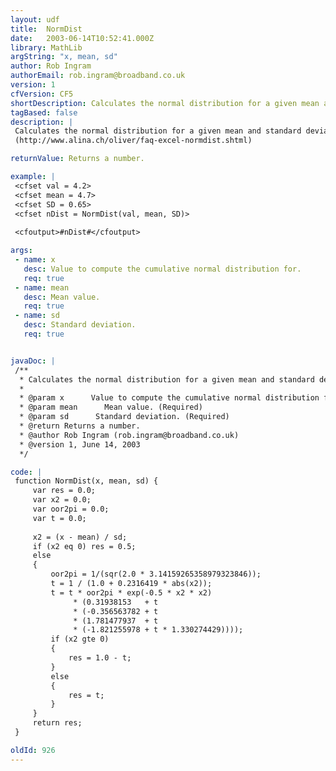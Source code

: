 ```yaml
---
layout: udf
title:  NormDist
date:   2003-06-14T10:52:41.000Z
library: MathLib
argString: "x, mean, sd"
author: Rob Ingram
authorEmail: rob.ingram@broadband.co.uk
version: 1
cfVersion: CF5
shortDescription: Calculates the normal distribution for a given mean and standard deviation with cumulative=true
tagBased: false
description: |
 Calculates the normal distribution for a given mean and standard deviation with cumulative=true.  Equivalent to the MS Excel function NORMDIST(x,mean,standard_dev, 1). This code is based on the C++ version by Oliver Maag
 (http://www.alina.ch/oliver/faq-excel-normdist.shtml)

returnValue: Returns a number.

example: |
 <cfset val = 4.2>
 <cfset mean = 4.7>
 <cfset SD = 0.65>
 <cfset nDist = NormDist(val, mean, SD)>
     
 <cfoutput>#nDist#</cfoutput>

args:
 - name: x
   desc: Value to compute the cumulative normal distribution for.
   req: true
 - name: mean
   desc: Mean value.
   req: true
 - name: sd
   desc: Standard deviation.
   req: true


javaDoc: |
 /**
  * Calculates the normal distribution for a given mean and standard deviation with cumulative=true
  * 
  * @param x      Value to compute the cumulative normal distribution for. (Required)
  * @param mean      Mean value. (Required)
  * @param sd      Standard deviation. (Required)
  * @return Returns a number. 
  * @author Rob Ingram (rob.ingram@broadband.co.uk) 
  * @version 1, June 14, 2003 
  */

code: |
 function NormDist(x, mean, sd) {
     var res = 0.0;
     var x2 = 0.0;
     var oor2pi = 0.0;
     var t = 0.0;
     
     x2 = (x - mean) / sd;
     if (x2 eq 0) res = 0.5;
     else
     {
         oor2pi = 1/(sqr(2.0 * 3.14159265358979323846));
         t = 1 / (1.0 + 0.2316419 * abs(x2));
         t = t * oor2pi * exp(-0.5 * x2 * x2) 
              * (0.31938153   + t 
              * (-0.356563782 + t
              * (1.781477937  + t 
              * (-1.821255978 + t * 1.330274429))));
         if (x2 gte 0)
         {
             res = 1.0 - t;
         }
         else
         {
             res = t;
         }
     }
     return res;
 }

oldId: 926
---
```


